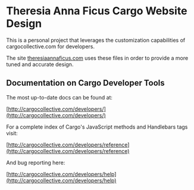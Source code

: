 # Theresia Anna Ficus Cargo Website Design
This is a personal project that leverages the customization capabilities of cargocollective.com for developers.

The site [theresiaannaficus.com](http://theresiaannaficus.com/) uses these files in order to provide a more tuned and accurate design.

## Documentation on Cargo Developer Tools

The most up-to-date docs can be found at:

[http://cargocollective.com/developers/](http://cargocollective.com/developers/)

For a complete index of Cargo's JavaScript methods and Handlebars tags visit:

[http://cargocollective.com/developers/reference](http://cargocollective.com/developers/reference)

And bug reporting here:

[http://cargocollective.com/developers/help](http://cargocollective.com/developers/help)
